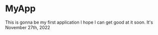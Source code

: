 # MyApp
This is gonna be my first application
I hope I can get good at it soon. 
It's November 27th, 2022
